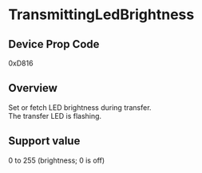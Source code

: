 # TransmittingLedBrightness

## Device Prop Code

0xD816

## Overview

Set or fetch LED brightness during transfer.<BR>
The transfer LED is flashing.

## Support value

0 to 255 (brightness; 0 is off)
